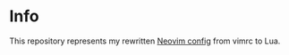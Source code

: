 # Info
This repository represents my rewritten <a href="https://github.com/marksadpepe/conffiles/blob/main/init.vim" target="_blank">Neovim config</a> from vimrc to Lua.
